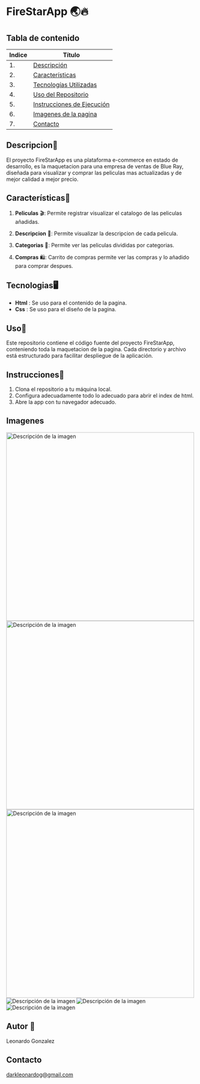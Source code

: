 # FireStarApp 🌏🔥

## Tabla de contenido
| Indice | Título  |
|--|--|
| 1. | [Descripción](#Descripcion) |
| 2. | [Características](#Características) |
| 3. | [Tecnologías Utilizadas](#Tecnologias) |
| 4. | [Uso del Repositorio](#Uso) |
| 5. | [Instrucciones de Ejecución](#Instrucciones) |
| 6. | [Imagenes de la pagina](#Imagenes) |
| 7. | [Contacto](#Contacto) |

## Descripcion🚀

El proyecto FireStarApp es una plataforma e-commerce en estado de desarrollo, es la maquetacion para una empresa de ventas de Blue Ray, diseñada para visualizar y comprar las peliculas mas actualizadas y de mejor calidad a mejor precio.

## Características🧮

1. **Peliculas** 🎬: Permite registrar visualizar el catalogo de las peliculas añadidas.

2. **Descripcion** 📄: Permite visualizar la descripcion de cada pelicula.

3. **Categorias** 📄: Permite ver las peliculas divididas por categorias.

4. **Compras** 🛍️: Carrito de compras permite ver las compras y lo añadido para comprar despues.


## Tecnologias🖥️

- **Html** : Se uso para el contenido de la pagina.
- **Css** : Se uso para el diseño de la pagina.

## Uso📝

Este repositorio contiene el código fuente del proyecto FireStarApp, conteniendo toda la maquetacion de la pagina. Cada directorio y archivo está estructurado para facilitar despliegue de la aplicación.

## Instrucciones📐

1. Clona el repositorio a tu máquina local. 
2. Configura adecuadamente todo lo adecuado para abrir el index de html.
3. Abre la app con tu navegador adecuado.

## Imagenes

<img src="imagenes/readme/inicio.jpeg" alt="Descripción de la imagen" height="500px"> <img src="imagenes/readme/categorias.jpeg" alt="Descripción de la imagen" height="500px"> <img src="imagenes/readme/categoria_especifica.jpeg.jpeg" alt="Descripción de la imagen" height="500px">
<img src="imagenes/readme/descripcion_1.jpeg" alt="Descripción de la imagen">
<img src="imagenes/readme/descripcion_2.jpeg" alt="Descripción de la imagen">
<img src="imagenes/readme/carrito_de_compras.jpeg" alt="Descripción de la imagen">


## Autor 👤

Leonardo Gonzalez

## Contacto

darkleonardog@gmail.com
